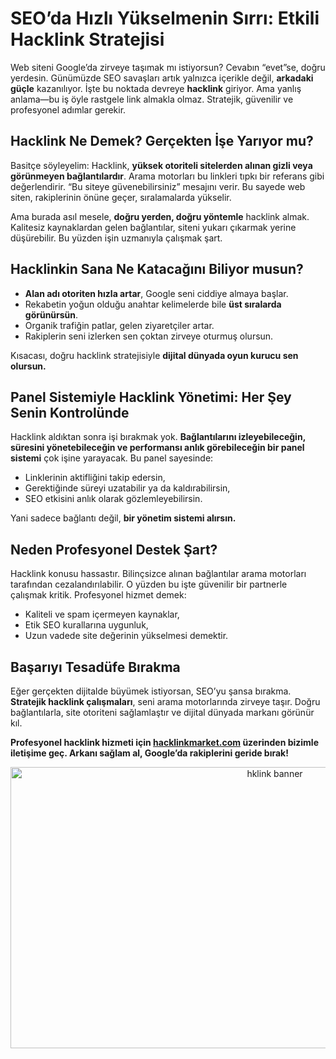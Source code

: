 # SEO’da Hızlı Yükselmenin Sırrı: Etkili Hacklink Stratejisi

Web siteni Google’da zirveye taşımak mı istiyorsun? Cevabın “evet”se, doğru yerdesin. Günümüzde SEO savaşları artık yalnızca içerikle değil, **arkadaki güçle** kazanılıyor. İşte bu noktada devreye **hacklink** giriyor. Ama yanlış anlama—bu iş öyle rastgele link almakla olmaz. Stratejik, güvenilir ve profesyonel adımlar gerekir.

## Hacklink Ne Demek? Gerçekten İşe Yarıyor mu?

Basitçe söyleyelim: Hacklink, **yüksek otoriteli sitelerden alınan gizli veya görünmeyen bağlantılardır**. Arama motorları bu linkleri tıpkı bir referans gibi değerlendirir. “Bu siteye güvenebilirsiniz” mesajını verir. Bu sayede web siten, rakiplerinin önüne geçer, sıralamalarda yükselir. 

Ama burada asıl mesele, **doğru yerden, doğru yöntemle** hacklink almak. Kalitesiz kaynaklardan gelen bağlantılar, siteni yukarı çıkarmak yerine düşürebilir. Bu yüzden işin uzmanıyla çalışmak şart.

## Hacklinkin Sana Ne Katacağını Biliyor musun?

- **Alan adı otoriten hızla artar**, Google seni ciddiye almaya başlar.  
- Rekabetin yoğun olduğu anahtar kelimelerde bile **üst sıralarda görünürsün**.  
- Organik trafiğin patlar, gelen ziyaretçiler artar.  
- Rakiplerin seni izlerken sen çoktan zirveye oturmuş olursun.

Kısacası, doğru hacklink stratejisiyle **dijital dünyada oyun kurucu sen olursun.**

## Panel Sistemiyle Hacklink Yönetimi: Her Şey Senin Kontrolünde

Hacklink aldıktan sonra işi bırakmak yok. **Bağlantılarını izleyebileceğin, süresini yönetebileceğin ve performansı anlık görebileceğin bir panel sistemi** çok işine yarayacak. Bu panel sayesinde:

- Linklerinin aktifliğini takip edersin,  
- Gerektiğinde süreyi uzatabilir ya da kaldırabilirsin,  
- SEO etkisini anlık olarak gözlemleyebilirsin.

Yani sadece bağlantı değil, **bir yönetim sistemi alırsın.**

## Neden Profesyonel Destek Şart?

Hacklink konusu hassastır. Bilinçsizce alınan bağlantılar arama motorları tarafından cezalandırılabilir. O yüzden bu işte güvenilir bir partnerle çalışmak kritik. Profesyonel hizmet demek:

- Kaliteli ve spam içermeyen kaynaklar,  
- Etik SEO kurallarına uygunluk,  
- Uzun vadede site değerinin yükselmesi demektir.

## Başarıyı Tesadüfe Bırakma

Eğer gerçekten dijitalde büyümek istiyorsan, SEO’yu şansa bırakma. **Stratejik hacklink çalışmaları**, seni arama motorlarında zirveye taşır. Doğru bağlantılarla, site otoriteni sağlamlaştır ve dijital dünyada markanı görünür kıl.

**Profesyonel hacklink hizmeti için [hacklinkmarket.com](https://hacklinkmarket.com) üzerinden bizimle iletişime geç. Arkanı sağlam al, Google’da rakiplerini geride bırak!**

<p align="center">
  <a href="https://shortlinkapp.com/BQXPx" target="_blank">
    <img src="https://github.com/hkmarket/hcklinktr/blob/main/hklink.png?raw=true" alt="hklink banner" width="830" height="450">
  </a>
</p>
